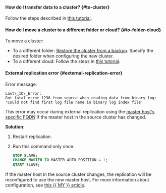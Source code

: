 #### How do I transfer data to a cluster? {#to-cluster}

Follow the steps described in [this tutorial](../../managed-mysql/tutorials/data-migration.md).

#### How do I move a cluster to a different folder or cloud? {#to-folder-cloud}

To move a cluster:
* To a different folder: [Restore the cluster from a backup](../../managed-mysql/operations/cluster-backups.md#restore). Specify the desired folder when configuring the new cluster.
* To a different cloud: Follow the steps in [this tutorial](../../managed-mysql/tutorials/data-migration.md).

#### External replication error {#external-replication-error}

Error message:

```text
Last\_IO\_Error: 
Got fatal error 1236 from source when reading data from binary log: 
'Could not find first log file name in binary log index file'
```

This error may occur during external replication using the [master host's specific FQDN](../../managed-mysql/operations/connect.md#fqdn-master) if the master host in the source cluster has changed.

**Solution:**

1. Restart replication.
1. Run this command only once:

   ```sql
   STOP SLAVE;
   CHANGE MASTER TO MASTER_AUTO_POSITION = 1;
   START SLAVE;
   ```

If the master host in the source cluster changes, the replication will be reconfigured to use the new master host. For more information about configuration, see [this {{ MY }} article](https://dev.mysql.com/doc/refman/8.0/en/change-master-to.html).

